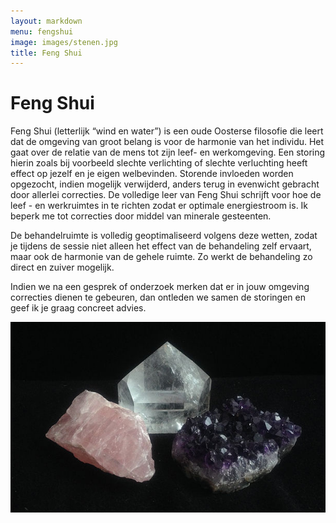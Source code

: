 ```yaml
---
layout: markdown
menu: fengshui
image: images/stenen.jpg
title: Feng Shui
---
```

# Feng Shui

Feng Shui (letterlijk “wind en water”) is een oude Oosterse filosofie die leert dat de omgeving van groot belang is voor de harmonie van het individu. Het gaat over de relatie van de mens tot zijn leef- en werkomgeving.  Een storing hierin zoals bij voorbeeld slechte verlichting of slechte verluchting heeft effect op jezelf en je eigen welbevinden. Storende invloeden worden opgezocht, indien mogelijk verwijderd, anders terug in evenwicht gebracht door allerlei correcties. De volledige leer van Feng Shui schrijft voor hoe de leef - en werkruimtes in te richten zodat er optimale energiestroom is. Ik beperk me tot correcties door middel van minerale gesteenten.

De behandelruimte is volledig geoptimaliseerd volgens deze wetten, zodat je tijdens de sessie niet alleen het effect van de behandeling zelf ervaart, maar ook de harmonie van de gehele ruimte. Zo werkt de behandeling zo direct en zuiver mogelijk. 
 
Indien we na een gesprek of onderzoek merken dat er in jouw omgeving correcties dienen te gebeuren, dan ontleden we samen de storingen en geef ik je graag concreet advies.

![feng shui](images/stenen.jpg)